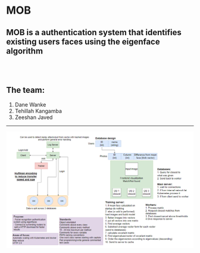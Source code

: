 # MOB

## MOB is a authentication system that identifies existing users faces using the eigenface algorithm

<br>
<br>

## The team:
1. Dane Wanke
2. Tehillah Kangamba
3. Zeeshan Javed

<hr>

![img](./res/MOB2.0.PNG)
